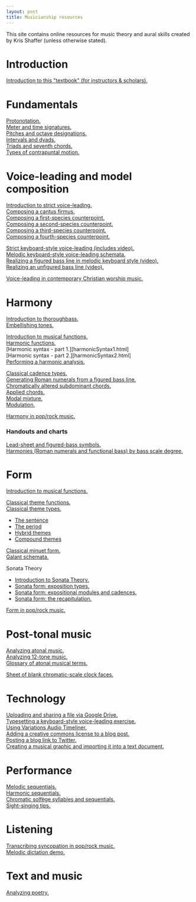 ```yaml
---
layout: post
title: Musicianship resources
---
```



This site contains online resources for music theory and aural skills created by Kris Shaffer (unless otherwise stated).	

# Introduction #

[Introduction to this "textbook" (for instructors & scholars).][introSite]  

# Fundamentals #

[Protonotation.](protonotation.html)  
[Meter and time signatures.][meter]  
[Pitches and octave designations.][pitches]  
[Intervals and dyads.][intervals]  
[Triads and seventh chords.][triads]  
[Types of contrapuntal motion.][motionTypes]

# Voice-leading and model composition #

[Introduction to strict voice-leading.][speciesIntro]  
[Composing a cantus firmus.][CF]  
[Composing a first-species counterpoint.][firstSpecies]  
[Composing a second-species counterpoint.][secondSpecies]  
[Composing a third-species counterpoint.][thirdSpecies]  
[Composing a fourth-species counterpoint.][fourthSpecies]  

[Strict keyboard-style voice-leading (includes video).][strictKeyboardStyle]  
[Melodic keyboard-style voice-leading schemata.][KBVLschemata]  
[Realizing a figured bass line in melodic keyboard style (video).][melKB]  
[Realizing an unfigured bass line (video).][unfiguredBass]  

[Voice-leading in contemporary Christian worship music.][popRockVL]  


# Harmony #

[Introduction to thoroughbass.][thoroughbass]  
[Embellishing tones.][embellishingTones]  

[Introduction to musical functions.][functions]  
[Harmonic functions.][harmFunc]  
[Harmonic syntax - part 1.][harmonicSyntax1.html]  
[Harmonic syntax - part 2.][harmonicSyntax2.html]  
[Performing a harmonic analysis.](harmonicAnalysis.html)

[Classical cadence types.][cadenceTypes]  
[Generating Roman numerals from a figured bass line.][RNfromFB]  
[Chromatically altered subdominant chords.][altSub]  
[Applied chords.][applied]  
[Modal mixture.][mixture]  
[Modulation.][Modulation]  

[Harmony in pop/rock music.][popRockHarmony]    

### Handouts and charts ###

[Lead-sheet and figured-bass symbols.][LSandFBsymbols]  
[Harmonies (Roman numerals and functional bass) by bass scale degree.](Graphics/Handouts/HarmoniesByBassScaleDegree.pdf)


# Form #

[Introduction to musical functions.][functions]  

[Classical theme functions.](themeFunctions.html)  
[Classical theme types.][classicalThemes]  

- [The sentence](sentence.html)  
- [The period](period.html)  
- [Hybrid themes](hybridThemes.html)  
- [Compound themes](compoundThemes.html)  

[Classical minuet form.][MinuetForm]  
[Galant schemata.][Schemata]  

Sonata Theory

- [Introduction to Sonata Theory.][SonataIntro]  
- [Sonata form: exposition types.][SonataExpo]  
- [Sonata form: expositional modules and cadences.](SonataTheory-modules.html)  
- [Sonata form: the recapitulation.][SonataRecap]

[Form in pop/rock music.][popRockForm]


# Post-tonal music #

[Analyzing atonal music.][atonal]  
[Analyzing 12-tone music.][twelveTone]  
[Glossary of atonal musical terms.][atonalGloss]  

[Sheet of blank chromatic-scale clock faces.][clocks]  


# Technology #

[Uploading and sharing a file via Google Drive.](GDrive.html)  
[Typesetting a keyboard-style voice-leading exercise.][kbTypesetting]  
[Using Variations Audio Timeliner.][VAT]  
[Adding a creative commons license to a blog post.][addCC]  
[Posting a blog link to Twitter.][linkToTwitter]  
[Creating a musical graphic and importing it into a text document.][createGraphic]

# Performance #

[Melodic sequentials.](melodicSequentials.html)  
[Harmonic sequentials.](Graphics/harmonicSequential.pdf)  
[Chromatic solfège syllables and sequentials.](chromaticSolfege.html)  
[Sight-singing tips.][sightSinging]  

# Listening #

[Transcribing syncopation in pop/rock music.][syncopation]  
[Melodic dictation demo.][melDict]  

# Text and music #

[Analyzing poetry.][poetry]  

[musi199]: http://kshaffer.github.com/musi199
[musi299]: http://kshaffer.github.com/musi299

[introSite]: introToSite.html

[meter]: meter.html
[pitches]: pitches.html
[intervals]: Intervals.html
[triads]: triads.html
[motionTypes]: motionTypes.html

[speciesIntro]: speciesIntro.html
[CF]: cantusFirmus.html
[secondSpecies]: secondSpecies.html
[firstSpecies]: firstSpecies.html
[thirdSpecies]: thirdSpecies.html
[fourthSpecies]: fourthSpecies.html
[strictKeyboardStyle]: strictKeyboardStyle.html
[KBVLschemata]: KBVLschemata.html
[melKB]: melodicKB.html
[popRockVL]: popRockVL.html

[thoroughbass]: thoroughbassFigures.html
[functions]: functions.html
[harmFunc]: harmonicFunctions.html
[harmSyntax]: harmonicSyntax.html
[popRockHarmony]: popRockHarmony.html

[unfiguredBass]: unfiguredBass.html
[RNfromFB]: RNfromFB.html
[altSub]: alteredSubdominants.html
[applied]: appliedChords.html
[embellishingTones]: embellishingTones.html
[cadenceTypes]: cadenceTypes.html
[LSandFBsymbols]: Graphics/Handouts/LSandFBsymbols.pdf
[funcBassChart]: Graphics/Handouts/funcBassChart.pdf
[classicalThemes]: classicalThemes.html
[MinuetForm]: MinuetForm.html
[Modulation]: Modulation.html
[mixture]: modalMixture.html
[Schemata]: Schemata.html
[SonataIntro]: SonataTheory-intro.html
[SonataExpo]: SonataTheory-exposition.html
[SonataRecap]: sonataRecap.html
[popRockForm]: popRockForm.html
[syncopation]: syncopation.html
[sightSinging]: sightSinging.html
[addCC]: addCC.html
[linkToTwitter]: linkToTwitter.html
[poetry]: analyzingPoetry.html
[kbTypesetting]: typesettingKBStyle.html
[melDict]: melodicDictationDemo.html
[VAT]: VAT.html
[createGraphic]: createGraphic.html

[atonal]: atonal.html
[twelveTone]: twelveTone.html
[atonalGloss]: atonalGlossary.html
[clocks]: Graphics/blankClockFaces.pdf

